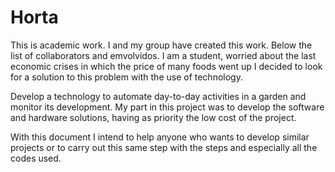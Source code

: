 # Horta
This is academic work. I and my group have created this work. Below the list of collaborators and emvolvidos.
I am a student, worried about the last economic crises in which the price of many foods went up I decided to look for a solution to this problem with the use of technology.

Develop a technology to automate day-to-day activities in a garden and monitor its development. My part in this project was to develop the software and hardware solutions, having as priority the low cost of the project.

With this document I intend to help anyone who wants to develop similar projects or to carry out this same step with the steps and especially all the codes used.
